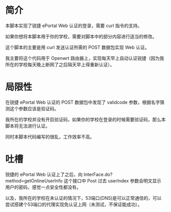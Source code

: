 # 简介

本脚本实现了锐捷 ePortal Web 认证的登录，需要 curl 指令的支持。

如果你想将本脚本用于你的学校，需要对脚本中的部分内容进行适当的修改。

这个脚本的主要是用 curl 发送认证所需的 POST 数据包实现 Web 认证。

我主要将这个代码用于 Openwrt 路由器上，实现每天早上自动认证锐捷（因为我所在的学校每天晚上断网了之后隔天早上得重新认证）。

# 局限性

在锐捷 ePortal Web 认证的 POST 数据包中发现了 validcode 参数，根据名字猜测这个参数应该是验证码。

我所在的学校并没有开启验证码，如果你的学校在登录的时候需要验证码，那么本脚本将无法进行认证。

同时本脚本代码编写的很乱，工作效率不高。

# 吐槽

锐捷的 ePortal Web 认证上了之后，向 InterFace.do?method=getOnlineUserInfo 这个接口中 Post 过去 userIndex 参数会明文显示用户的密码，感觉一点安全性都没有。

以及，我所在的学校在未认证的情况下，53端口(DNS)是可以正常通信的，可以尝试搭建个53端口的代理实现免认证上网（未测试，不保证能成功）。